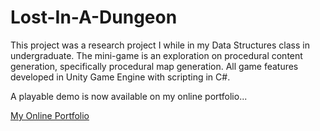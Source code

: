 # Lost-In-A-Dungeon

This project was a research project I while in my Data Structures class in undergraduate. The mini-game is an exploration on procedural content generation, specifically procedural map generation. 
All game features developed in Unity Game Engine with scripting in C#.

A playable demo is now available on my online portfolio...

[My Online Portfolio](http://www.hothashgames.com/)
